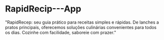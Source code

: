 # RapidRecip---App
"RapidRecep: seu guia prático para receitas simples e rápidas. De lanches a pratos principais, oferecemos soluções culinárias convenientes para todos os dias. Cozinhe com facilidade, saboreie com prazer." 
